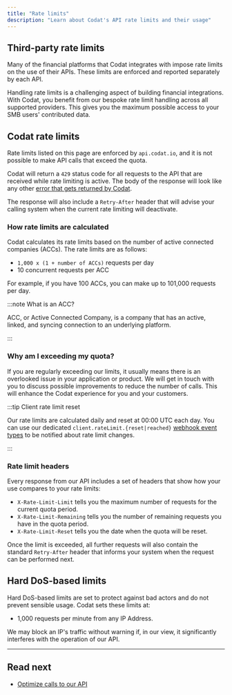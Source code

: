 ```yaml
---
title: "Rate limits"
description: "Learn about Codat's API rate limits and their usage"
---
```


## Third-party rate limits

Many of the financial platforms that Codat integrates with impose rate limits on the use of their APIs. These limits are enforced and reported separately by each API.

Handling rate limits is a challenging aspect of building financial integrations. With Codat, you benefit from our bespoke rate limit handling across all supported providers. This gives you the maximum possible access to your SMB users' contributed data.

## Codat rate limits

Rate limits listed on this page are enforced by `api.codat.io`, and it is not possible to make API calls that exceed the quota.

Codat will return a `429` status code for all requests to the API that are received while rate limiting is active. The body of the response will look like any other [error that gets returned by Codat](/using-the-api/errors).

The response will also include a `Retry-After` header that will advise your calling system when the current rate limiting will deactivate.

### How rate limits are calculated 

Codat calculates its rate limits based on the number of active connected companies (ACCs).
The rate limits are as follows:

- `1,000 x (1 + number of ACCs)` requests per day
- 10 concurrent requests per ACC

For example, if you have 100 ACCs, you can make up to 101,000 requests per day.

:::note What is an ACC?

ACC, or Active Connected Company, is a company that has an active, linked, and syncing connection to an underlying platform.

:::

### Why am I exceeding my quota?

If you are regularly exceeding our limits, it usually means there is an overlooked issue in your application or product.
We will get in touch with you to discuss possible improvements to reduce the number of calls.
This will enhance the Codat experience for you and your customers. 

:::tip Client rate limit reset

Our rate limits are calculated daily and reset at 00:00 UTC each day. You can use our dedicated `client.rateLimit.{reset|reached}` [webhook event types](/using-the-api/webhooks/event-types) to be notified about rate limit changes.

:::

### Rate limit headers

Every response from our API includes a set of headers that show how your use compares to your rate limits: 
- `X-Rate-Limit-Limit` tells you the maximum number of requests for the current quota period.
- `X-Rate-Limit-Remaining` tells you the number of remaining requests you have in the quota period.
- `X-Rate-Limit-Reset` tells you the date when the quota will be reset.

Once the limit is exceeded, all further requests will also contain the standard `Retry-After` header that informs your system when the request can be performed next. 

## Hard DoS-based limits

Hard DoS-based limits are set to protect against bad actors and do not prevent sensible usage. Codat sets these limits at: 

- 1,000 requests per minute from any IP Address.

We may block an IP's traffic without warning if, in our view, it significantly interferes with the operation of our API.

---

## Read next

- [Optimize calls to our API](/using-the-api/optimizing-api-calls)
